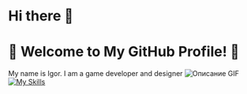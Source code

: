 # Hi there 👋
# 🌟 Welcome to My GitHub Profile! 🌟
My name is Igor. I am a game developer and designer
![Описание GIF](https://https://github.com/Rinvyn/Rinvyn/edit/main/smoke.gif)
[![My Skills](https://skillicons.dev/icons?i=arch,blender,discord,godot,guthub&perline=5)](https://skillicons.dev)

